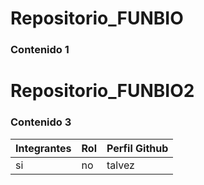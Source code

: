 # Repositorio_FUNBIO
### Contenido 1
# Repositorio_FUNBIO2
### Contenido 3

| Integrantes | Rol | Perfil Github |
| ------------- | ------------- |------------- |
| si | no | talvez |
